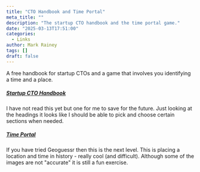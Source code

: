 ```yaml
---
title: "CTO Handbook and Time Portal"
meta_title: ""
description: "The startup CTO handbook and the time portal game."
date: "2025-03-13T17:51:00"
categories:
  - Links
author: Mark Rainey
tags: []
draft: false
---
```


A free handbook for startup CTOs and a game that involves you identifying a time and a place.

##### [Startup CTO Handbook](https://github.com/ZachGoldberg/Startup-CTO-Handbook/blob/main/StartupCTOHandbook.md)

I have not read this yet but one for me to save for the future. Just looking at the headings it looks like I should be able to pick and choose certain sections when needed.


##### [Time Portal](https://www.eggnog.ai/entertimeportal)

If you have tried Geoguessr then this is the next level. This is placing a location and time in history - really cool (and difficult). Although some of the images are not "accurate" it is still a fun exercise.


